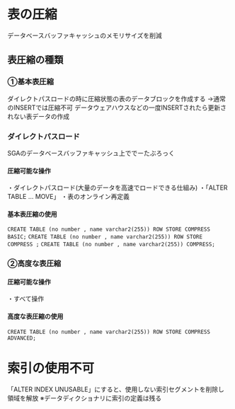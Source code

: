 # 表の圧縮
データベースバッファキャッシュのメモリサイズを削減
## 表圧縮の種類
### ①基本表圧縮
ダイレクトパスロードの時に圧縮状態の表のデータブロックを作成する
→通常のINSERTでは圧縮不可
データウェアハウスなどの一度INSERTされたら更新されない表データの作成

### ダイレクトパスロード
SGAのデータベースバッファキャッシュ上ででーたぶろっく



#### 圧縮可能な操作
・ダイレクトパスロード(大量のデータを高速でロードできる仕組み)
・「ALTER TABLE ... MOVE」
・表のオンライン再定義
#### 基本表圧縮の使用
`CREATE TABLE (no number , name varchar2(255)) ROW STORE COMPRESS BASIC;`
`CREATE TABLE (no number , name varchar2(255)) ROW STORE COMPRESS ;`
`CREATE TABLE (no number , name varchar2(255)) COMPRESS;`
### ②高度な表圧縮
#### 圧縮可能な操作
・すべて操作
#### 高度な表圧縮の使用
`CREATE TABLE (no number , name varchar2(255)) ROW STORE COMPRESS ADVANCED;`
# 索引の使用不可
「ALTER INDEX UNUSABLE」にすると、使用しない索引セグメントを削除し領域を解放 
※データディクショナリに索引の定義は残る

